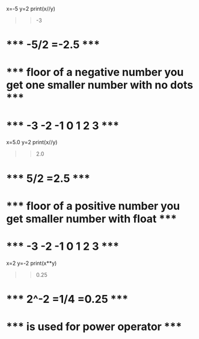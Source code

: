x=-5
y=2
print(x//y)
>> -3
# *** -5/2 =-2.5  ***
# *** floor of a negative number you get one smaller number with no dots  ***
# *** -3 -2 -1 0 1 2 3  ***

x=5.0
y=2
print(x//y)
>> 2.0
# *** 5/2 =2.5  ***
# *** floor of a positive number you get smaller number with float  ***
# *** -3 -2 -1 0 1 2 3  ***

x=2
y=-2
print(x**y)
>> 0.25
# *** 2^-2 =1/4 =0.25  ***
# *** is used for power operator  ***